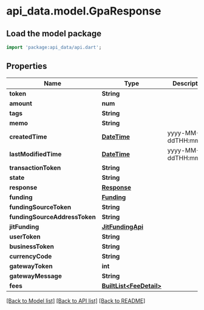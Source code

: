 # api_data.model.GpaResponse

## Load the model package
```dart
import 'package:api_data/api.dart';
```

## Properties
Name | Type | Description | Notes
------------ | ------------- | ------------- | -------------
**token** | **String** |  | 
**amount** | **num** |  | 
**tags** | **String** |  | [optional] 
**memo** | **String** |  | [optional] 
**createdTime** | [**DateTime**](DateTime.md) | yyyy-MM-ddTHH:mm:ssZ | 
**lastModifiedTime** | [**DateTime**](DateTime.md) | yyyy-MM-ddTHH:mm:ssZ | 
**transactionToken** | **String** |  | 
**state** | **String** |  | 
**response** | [**Response**](Response.md) |  | 
**funding** | [**Funding**](Funding.md) |  | 
**fundingSourceToken** | **String** |  | 
**fundingSourceAddressToken** | **String** |  | [optional] 
**jitFunding** | [**JitFundingApi**](JitFundingApi.md) |  | [optional] 
**userToken** | **String** |  | [optional] 
**businessToken** | **String** |  | [optional] 
**currencyCode** | **String** |  | 
**gatewayToken** | **int** |  | [optional] 
**gatewayMessage** | **String** |  | [optional] 
**fees** | [**BuiltList&lt;FeeDetail&gt;**](FeeDetail.md) |  | [optional] 

[[Back to Model list]](../README.md#documentation-for-models) [[Back to API list]](../README.md#documentation-for-api-endpoints) [[Back to README]](../README.md)


